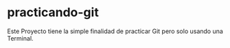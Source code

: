 # practicando-git

Este Proyecto tiene la simple finalidad de practicar Git pero solo usando una Terminal.
